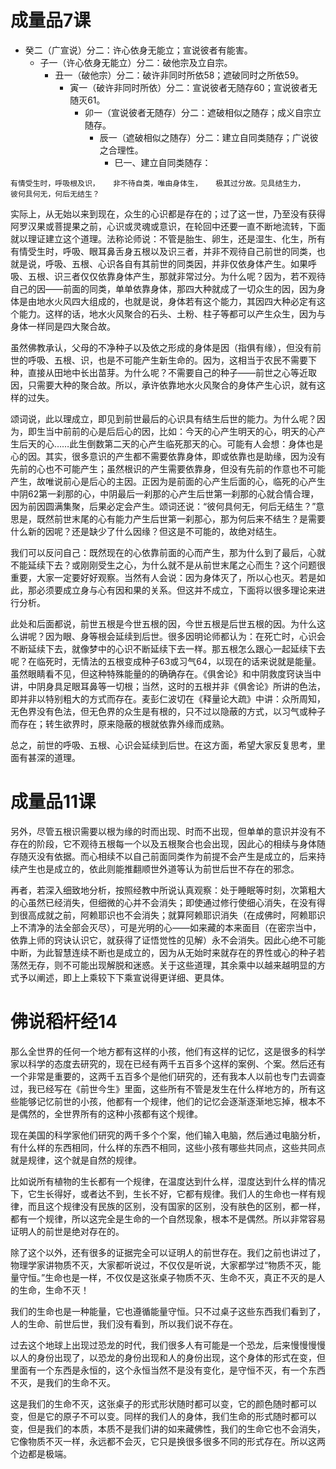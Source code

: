 
# 成量品7课

- 癸二（广宣说）分二：许心依身无能立；宣说彼者有能害。
  - 子一（许心依身无能立）分二：破他宗及立自宗。
    - 丑一（破他宗）分二：破许非同时所依58；遮破同时之所依59。
      - 寅一（破许非同时所依）分二：宣说彼者无随存60；宣说彼者无随灭61。
        - 卯一（宣说彼者无随存）分二：遮破相似之随存；成义自宗立随存。
          - 辰一（遮破相似之随存）分二：建立自同类随存；广说彼之合理性。
            - 巳一、建立自同类随存：

`有情受生时，呼吸根及识，  
非不待自类，唯由身体生，  
极其过分故。见具结生力，  
彼何具何无，何后无结生？`  

实际上，从无始以来到现在，众生的心识都是存在的；过了这一世，乃至没有获得阿罗汉果或菩提果之前，心识或灵魂或意识，在轮回中还要一直不断地流转，下面就以理证建立这个道理。法称论师说：不管是胎生、卵生，还是湿生、化生，所有有情受生时，呼吸、眼耳鼻舌身五根以及识三者，并非不观待自己前世的同类，也就是说，呼吸、五根、心识各自有其前世的同类因，并非仅依身体产生。如果呼吸、五根、识三者仅仅依靠身体产生，那就非常过分。为什么呢？因为，若不观待自己的因——前面的同类，单单依靠身体，那四大种就成了一切众生的因，因为身体是由地水火风四大组成的，也就是说，身体若有这个能力，其因四大种必定有这个能力。这样的话，地水火风聚合的石头、土粉、柱子等都可以产生众生，因为与身体一样同是四大聚合故。

虽然佛教承认，父母的不净种子以及依之形成的身体是因（指俱有缘），但没有前世的呼吸、五根、识，也是不可能产生新生命的。因为，这相当于农民不需要下种，直接从田地中长出苗芽。为什么呢？不需要自己的种子——前世之心等近取因，只需要大种的聚合故。所以，承许依靠地水火风聚合的身体产生心识，就有这样的过失。

颂词说，此以理成立，即见到前世最后的心识具有结生后世的能力。为什么呢？因为，即生当中前前的心是后后心的因，比如：今天的心产生明天的心，明天的心产生后天的心……此生倒数第二天的心产生临死那天的心。可能有人会想：身体也是心的因。其实，很多意识的产生都不需要依靠身体，即或依靠也是助缘，因为没有先前的心也不可能产生；虽然根识的产生需要依靠身，但没有先前的作意也不可能产生，故唯说前心是后心的主因。正因为是前面的心产生后面的心，临死的心产生中阴62第一刹那的心，中阴最后一刹那的心产生后世第一刹那的心就合情合理，因为前因圆满集聚，后果必定会产生。颂词还说：“彼何具何无，何后无结生？”意思是，既然前世末尾的心有能力产生后世第一刹那心，那为何后来不结生？是需要什么新的因呢？还是缺少了什么因缘？但这是不可能的，故绝对结生。

我们可以反问自己：既然现在的心依靠前面的心而产生，那为什么到了最后，心就不能延续下去？或刚刚受生之心，为什么就不是从前世末尾之心而生？这个问题很重要，大家一定要好好观察。当然有人会说：因为身体灭了，所以心也灭。若是如此，那必须要成立身与心有因和果的关系。但这并不成立，下面将以很多理论来进行分析。

此处和后面都说，前世五根是今世五根的因，今世五根是后世五根的因。为什么这么讲呢？因为眼、身等根会延续到后世。很多因明论师都认为：在死亡时，心识会不断延续下去，就像梦中的心识不断延续下去一样。那五根怎么跟心一起延续下去呢？在临死时，无情法的五根变成种子63或习气64，以现在的话来说就是能量。虽然眼睛看不见，但这种特殊能量的的确确存在。《俱舍论》和中阴救度窍诀当中讲，中阴身具足眼耳鼻等一切根；当然，这时的五根并非《俱舍论》所讲的色法，即并非以特别粗大的方式而存在。麦彭仁波切在《释量论大疏》中讲：众所周知，无色界没有色法，但无色界的众生是有根的，只不过以隐蔽的方式，以习气或种子而存在；转生欲界时，原来隐蔽的根就依靠外缘而成熟。

总之，前世的呼吸、五根、心识会延续到后世。在这方面，希望大家反复思考，里面有甚深的道理。

# 成量品11课

另外，尽管五根识需要以根为缘的时而出现、时而不出现，但单单的意识并没有不存在的阶段，它不观待五根每一个以及五根聚合也会出现，因此心的相续与身体随存随灭没有依据。而心相续不以自己前面同类作为前提不会产生是成立的，后来持续产生也是成立的，依此则能推翻顺世外道等认为前世后世不存在的邪念。

再者，若深入细致地分析，按照经教中所说认真观察：处于睡眠等时刻，次第粗大的心虽然已经消失，但细微的心并不会消失；即使通过修行使细心消失，在没有得到很高成就之前，阿赖耶识也不会消失；就算阿赖耶识消失（在成佛时，阿赖耶识上不清净的法全部会灭尽），可是光明的心——如来藏的本来面目（在密宗当中，依靠上师的窍诀认识它，就获得了证悟觉性的见解）永不会消失。因此心绝不可能中断，为此智慧连续不断也是成立的，因为从无始时来就存在的界性或心的种子若荡然无存，则不可能出现解脱和迷惑。关于这些道理，其余乘中以越来越明显的方式予以阐述，即上上乘较下下乘宣说得更详细、更具体。

# 佛说稻杆经14

那么全世界的任何一个地方都有这样的小孩，他们有这样的记忆，这是很多的科学家以科学的态度去研究的，现在已经有两千五百多个这样的案例、个案。然后还有一个非常是重要的，这两千五百多个是他们研究的，还有我本人以前也专门去调查过，我已经写在《前世今生》里面，这些所有不管是发生在什么样地方的，所有这些能够记忆前世的小孩，他都有一个规律，他们的记忆会逐渐逐渐地忘掉，根本不是偶然的，全世界所有的这种小孩都有这个规律。

现在美国的科学家他们研究的两千多个个案，他们输入电脑，然后通过电脑分析，有什么样的东西相同，什么样的东西不相同，这些小孩有哪些共同点，这些共同点就是规律，这个就是自然的规律。

比如说所有植物的生长都有一个规律，在温度达到什么样，湿度达到什么样的情况下，它生长得好，或者达不到，生长不好，它都有规律。我们人的生命也一样有规律，而且这个规律没有民族的区别，没有国家的区别，没有肤色的区别，都一样，都有一个规律，所以这完全是生命的一个自然现象，根本不是偶然。所以非常容易证明人的前世是绝对存在的。

除了这个以外，还有很多的证据完全可以证明人的前世存在。我们之前也讲过了，物理学家讲物质不灭，大家都听说过，不仅仅是听说，大家都学过“物质不灭，能量守恒。”生命也是一样，不仅仅是这张桌子物质不灭、生命不灭，真正不灭的是人的生命，生命不灭！

我们的生命也是一种能量，它也遵循能量守恒。只不过桌子这些东西我们看到了，人的生命、前世后世，我们没有看到，所以我们说不存在。

过去这个地球上出现过恐龙的时代，我们很多人有可能是一个恐龙，后来慢慢慢慢以人的身份出现了，以恐龙的身份出现和人的身份出现，这个身体的形式在变，但里面有一个东西是永恒的，这个永恒当然不是没有变化，是守恒不灭，有一个东西不灭，是我们的生命不灭。

这是我们的生命不灭，这张桌子的形式形状随时都可以变，它的颜色随时都可以变，但是它的原子不可以变。同样的我们人的身体，我们生命的形式随时都可以变，但是我们的本质，本质不是我们讲的如来藏佛性，我们的生命它也不会消失，它像物质不灭一样，永远都不会灭，它只是换很多很多不同的形式存在。所以这两个边都是极端。
